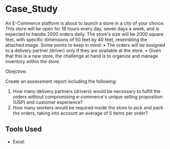 # Case_Study

An E-Commerce platform is about to launch a store in a city of your choice. This store will be open for 18 hours every day, seven days a week, and is expected to handle 2000 orders daily. The store's size will be 2000 square feet, with specific dimensions of 50 feet by 40 feet, resembling the attached image. Some points to keep in mind:
• The orders will be assigned to a delivery partner (driver) only if they are available at the store.
• Given that this is a new store, the challenge at hand is to organize and manage inventory within the store.

Obejctive:

Create an assessment report including the following:
1. How many delivery partners (drivers) would be necessary to fulfill the orders without compromising e-commerce's unique selling proposition (USP) and customer experience?
2. How many workers would be required inside the store to pick and pack the orders, taking into account an average of 5 items per order?

## Tools Used
* Excel
   
